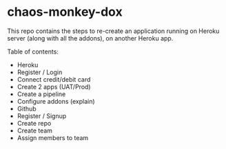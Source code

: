 # chaos-monkey-dox
This repo contains the steps to re-create an application running on Heroku server (along with all the addons), on another Heroku app.


Table of contents:
* Heroku
 * Register / Login
 * Connect credit/debit card
 * Create 2 apps (UAT/Prod)
 * Create a pipeline
 * Configure addons (explain)
* Github
 * Register / Signup
 * Create repo
 * Create team
 * Assign members to team

